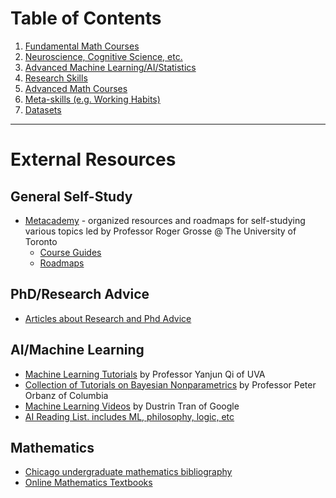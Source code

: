 # Table of Contents

  1. [Fundamental Math Courses](/ML-Brain-Resources/fundamental_math)
  2. [Neuroscience, Cognitive Science, etc.](/ML-Brain-Resources/brain)
  3. [Advanced Machine Learning/AI/Statistics](/ML-Brain-Resources/advanced_ml)
  4. [Research Skills](/ML-Brain-Resources/research_skills)
  5. [Advanced Math Courses](/ML-Brain-Resources/advanced_math)
  6. [Meta-skills (e.g. Working Habits)](/ML-Brain-Resources/meta_skills)
  6. [Datasets](/ML-Brain-Resources/datasets)

* * *

# External Resources

## General Self-Study
  
  * [Metacademy](https://metacademy.org/) - organized resources and roadmaps for self-studying various topics led by Professor Roger Grosse @ The University of Toronto
    * [Course Guides](https://metacademy.org/course_guides/)
    * [Roadmaps](https://metacademy.org/roadmaps/)

## PhD/Research Advice

  * [Articles about Research and Phd Advice](https://github.com/smilli/research-advice)

## AI/Machine Learning

  * [Machine Learning Tutorials](https://www.cs.virginia.edu/yanjun/list2LearnLearning.htm) by Professor Yanjun Qi of UVA
  * [Collection of Tutorials on Bayesian Nonparametrics](http://stat.columbia.edu/~porbanz/npb-tutorial.html) by Professor Peter Orbanz of Columbia
  * [Machine Learning Videos](https://github.com/dustinvtran/ml-videos) by Dustrin Tran of Google
  * [AI Reading List. includes ML, philosophy, logic, etc](https://80000hours.org/ai-safety-syllabus/#undergraduate-degree)


## Mathematics

  * [Chicago undergraduate mathematics bibliography](https://www.ocf.berkeley.edu/~abhishek/chicmath.htm)
  * [Online Mathematics Textbooks](http://people.math.gatech.edu/~cain/textbooks/onlinebooks.html)
